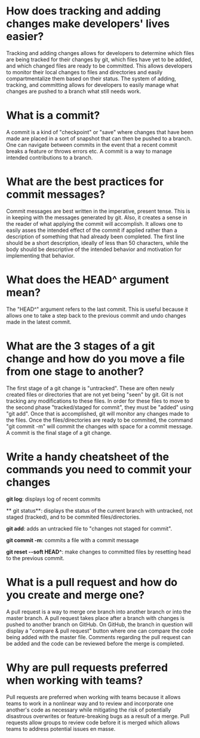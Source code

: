 # How does tracking and adding changes make developers' lives easier?

Tracking and adding changes allows for developers to determine which files are being tracked for their changes by git, which files have yet to be added, and which changed files are ready to be committed. This allows developers to monitor their local changes to files and directories and easily compartmentalize them based on their status. The system of adding, tracking, and committing allows for developers to easily manage what changes are pushed to a branch what still needs work.

# What is a commit?

A commit is a kind of "checkpoint" or "save" where changes that have been made are placed in a sort of snapshot that can then be pushed to a branch. One can navigate between commits in the event that a recent commit breaks a feature or throws errors etc. A commit is a way to manage intended contributions to a branch.

# What are the best practices for commit messages?

Commit messages are best written in the imperative, present tense. This is in keeping with the messages generated by git. Also, it creates a sense in the reader of what applying the commit will accomplish. It allows one to easily asses the intended effect of the commit if applied rather than a description of something that had already been completed. The first line should be a short description, ideally of less than 50 characters, while the body should be descriptive of the intended behavior and motivation for implementing that behavior.

# What does the HEAD^ argument mean?

The "HEAD^" argument refers to the last commit. This is useful because it allows one to take a step back to the previous commit and undo changes made in the latest commit.

# What are the 3 stages of a git change and how do you move a file from one stage to another?

The first stage of a git change is "untracked". These are often newly created files or directories that are not yet being "seen" by git. Git is not tracking any modifications to these files. In order for these files to move to the second phase "tracked/staged for commit", they must be "added" using "git add". Once that is accomplished, git will monitor any changes made to the files. Once the files/directories are ready to be commited, the command "git commit -m" will commit the changes with space for a commit message. A commit is the final stage of a git change.

# Write a handy cheatsheet of the commands you need to commit your changes

**git log**: displays log of recent commits

** git status**: displays the status of the current branch with untracked, not staged (tracked), and to be commited files/directories.

**git add**: adds an untracked file to "changes not staged for commit".

**git commit -m**: commits a file with a commit message

**git reset --soft HEAD^**: make changes to committed files by resetting head to the previous commit.

# What is a pull request and how do you create and merge one?

A pull request is a way to merge one branch into another branch or into the master branch. A pull request takes place after a branch with changes is pushed to another branch on GitHub. On GitHub, the branch in question will display a "compare & pull request" button where one can compare the code being added with the master file. Comments regarding the pull request can be added and the code can be reviewed before the merge is completed.

# Why are pull requests preferred when working with teams?

Pull requests are preferred when working with teams because it allows teams to work in a nonlinear way and to review and incorporate one another's code as necessary while mitigating the risk of potentially disastrous overwrites or feature-breaking bugs as a result of a merge. Pull requests allow groups to review code before it is merged which allows teams to address potential issues en masse.

